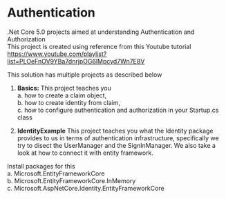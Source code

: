 # Authentication 
.Net Core 5.0 projects aimed at understanding Authentication and Authorization \
This project is created using reference from this Youtube tutorial https://www.youtube.com/playlist?list=PLOeFnOV9YBa7dnrjpOG6lMpcyd7Wn7E8V

This solution has multiple projects as described below
1. **Basics:** This project teaches you \
a. how to create a claim object, \
b. how to create identity from claim, \
c. how to configure authentication and authorization in your Startup.cs class

2. **IdentityExample** This project teaches you what the Identity package provides to us in terms of authentication infrastructure, specifically we try to disect the UserManager and the SignInManager. We also take a look at how to connect it with entity framework.


Install packages for this \
a. Microsoft.EntityFrameworkCore \
b. Microsoft.EntityFrameworkCore.InMemory \
c. Microsoft.AspNetCore.Identity.EntityFrameworkCore
